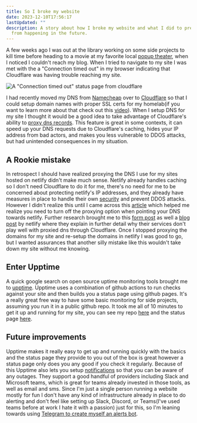 ```yaml
---
title: So I broke my website
date: 2023-12-10T17:56:17
lastUpdated: ""
description: A story about how I broke my website and what I did to prevent that
  from happening in the future.
---
```

A few weeks ago I was out at the library working on some side projects to kill time before heading to a movie at my favorite local [popup theater](https://cicadacinema.com), when I noticed I couldn't reach my blog. When I tried to navigate to my site I was met with the a "Connection timed out" in my browser indicating that Cloudflare was having trouble reaching my site.

![A "Connection timed out" status page from cloudflare](public/screenshot-2023-11-19-at-4.23.32-pm.png)

I had recently moved my DNS from [Namecheap](https://www.namecheap.com/) over to [Cloudflare](https://www.cloudflare.com/application-services/products/dns/) so that I could setup domain names with proper SSL certs for my homelab(if you want to learn more about that check out this [video](https://youtu.be/qlcVx-k-02E?si=rhqwsCoctZ_VYObw)). When I setup DNS for my site I thought it would be a good idea to take advantage of Cloudflare's ability to [proxy dns records](https://developers.cloudflare.com/dns/manage-dns-records/reference/proxied-dns-records/). This feature is great in some contexts, it can speed up your DNS requests due to Cloudflare's caching, hides your IP address from bad actors, and makes you less vulnerable to DDOS attacks, but had unintended consequences in my situation.

## A Rookie mistake

In retrospect I should have realized proxying the DNS I use for my sites hosted on netlify didn't make much sense. Netlify already handles caching so I don't need Cloudflare to do it for me, there's no need for me to be concerned about protecting netlify's IP addresses, and they already have measures in place to handle their own [security](https://www.netlify.com/security/) and prevent DDOS attacks. However I didn't realize this until I came across this [article](https://stevepolito.design/blog/configure-cloudflare-dns-to-work-with-netlify) which helped me realize you need to turn off the proxying option when pointing your DNS towards netlify. Further research brought me to this [form post](https://answers.netlify.com/t/support-guide-what-problems-could-occur-when-using-cloudflare-in-front-of-netlify/138) as well a [blog post](https://www.netlify.com/blog/2017/03/28/why-you-dont-need-cloudflare-with-netlify/) by netlify where they explain in further detail why their services don't play well with proxied dns through Cloudflare. Once I stopped proxying the domains for my site and re-setup the domains in netlify I was good to go, but I wanted assurances that another silly mistake like this wouldn't take down my site without me knowing.

## Enter Upptime

A quick google search on open source uptime monitoring tools brought me to [upptime](https://upptime.js.org). Upptime uses a combination of github actions to run checks against your site and then builds you a status page using github pages. It's a really great free way to have some basic monitoring for side projects, assuming you run it in a public github repo. It took me all of 10 minutes to get it up and running for my site, you can see my repo [here](https://github.com/omawhite/portfolio-uptime-monitor) and the status page [here](https://upptime.louiswhite.me).

## Future improvements

Upptime makes it really easy to get up and running quickly with the basics and the status page they provide to you out of the box is great however a status page only does you any good if you check it regularly. Because of this Upptime also lets you setup [notifications](https://upptime.js.org/docs/notifications) so that you can be aware of any outages. They support a good handful of providers including Slack and Microsoft teams, which is great for teams already invested in those tools, as well as email and sms. Since I'm just a single person running a website mostly for fun I don't have any kind of infrastructure already in place to do alerting and don't feel like setting up Slack, Discord, or Teams(I've used teams before at work I hate it with a passion) just for this, so I'm leaning towards using [Telegram to create myself an alerts bot](https://core.telegram.org/bots#6-botfather).
